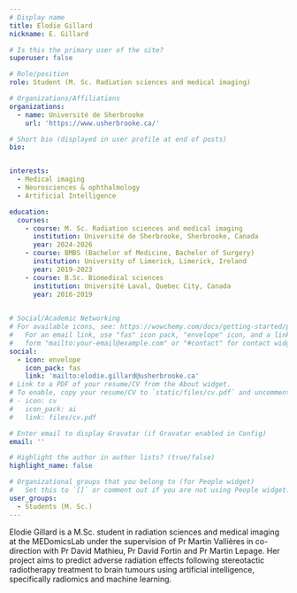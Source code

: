 ```yaml
---
# Display name
title: Elodie Gillard 
nickname: E. Gillard 

# Is this the primary user of the site?
superuser: false

# Role/position
role: Student (M. Sc. Radiation sciences and medical imaging)

# Organizations/Affiliations
organizations:
  - name: Université de Sherbrooke
    url: 'https://www.usherbrooke.ca/'

# Short bio (displayed in user profile at end of posts)
bio: 


interests:
  - Medical imaging
  - Neurosciences & ophthalmology
  - Artificial Intelligence

education:
  courses:
    - course: M. Sc. Radiation sciences and medical imaging
      institution: Université de Sherbrooke, Sherbrooke, Canada
      year: 2024-2026
    - course: BMBS (Bachelor of Medicine, Bachelor of Surgery)
      institution: University of Limerick, Limerick, Ireland 
      year: 2019-2023
    - course: B.Sc. Biomedical sciences
      institution: Université Laval, Quebec City, Canada  
      year: 2016-2019
      

# Social/Academic Networking
# For available icons, see: https://wowchemy.com/docs/getting-started/page-builder/#icons
#   For an email link, use "fas" icon pack, "envelope" icon, and a link in the
#   form "mailto:your-email@example.com" or "#contact" for contact widget.
social:
  - icon: envelope
    icon_pack: fas
    link: 'mailto:elodie.gillard@usherbrooke.ca'
# Link to a PDF of your resume/CV from the About widget.
# To enable, copy your resume/CV to `static/files/cv.pdf` and uncomment the lines below.
# - icon: cv
#   icon_pack: ai
#   link: files/cv.pdf

# Enter email to display Gravatar (if Gravatar enabled in Config)
email: ''

# Highlight the author in author lists? (true/false)
highlight_name: false

# Organizational groups that you belong to (for People widget)
#   Set this to `[]` or comment out if you are not using People widget.
user_groups:
  - Students (M. Sc.)
---
```


Elodie Gillard is a M.Sc. student in radiation sciences and medical imaging at the MEDomicsLab under the supervision of Pr Martin Vallières in co-direction with Pr David Mathieu, Pr David Fortin and Pr Martin Lepage. Her project aims to predict adverse radiation effects following stereotactic radiotherapy treatment to brain tumours using artificial intelligence, specifically radiomics and machine learning.
